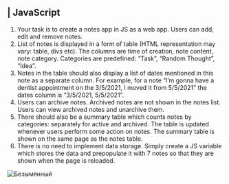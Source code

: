 ## | JavaScript

1.	Your task is to create a notes app in JS as a web app. Users can add, edit and remove notes. 
2.	List of notes is displayed in a form of table (HTML representation may vary: table, divs etc). The columns are time of creation, note content, note category. Categories are predefined: “Task”, “Random Thought”, “Idea”.
3.	Notes in the table should also display a list of dates mentioned in this note as a separate column. For example, for a note “I’m gonna have a dentist appointment on the 3/5/2021, I moved it from 5/5/2021” the dates column is “3/5/2021, 5/5/2021”.
4.	Users can archive notes. Archived notes are not shown in the notes list. Users can view archived notes and unarchive them.
5.	There should also be a summary table which counts notes by categories: separately for active and archived. The table is updated whenever users perform some action on notes. The summary table is shown on the same page as the notes table.
6.	There is no need to implement data storage. Simply create a JS variable which stores the data and prepopulate it with 7 notes so that they are shown when the page is reloaded.

![Безымянный](https://user-images.githubusercontent.com/59195956/190323385-c8246a45-fc24-4b9e-81ab-986305b33651.png)
